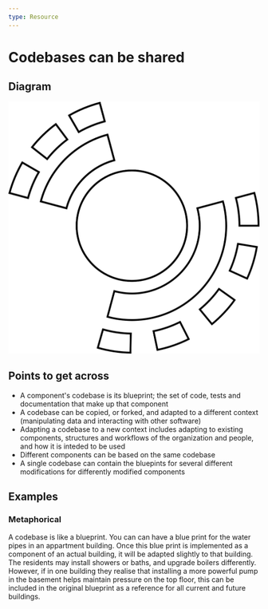 ```yaml
---
type: Resource
---
```


# Codebases can be shared

## Diagram

![graphical representation of multiple organizations with a shared component](shared-codebase.svg)

## Points to get across
 
* A component's codebase is its blueprint; the set of code, tests and documentation that make up that component
* A codebase can be copied, or forked, and adapted to a different context (manipulating data and interacting with other software)
* Adapting a codebase to a new context includes adapting to existing components, structures and workflows of the organization and people, and how it is inteded to be used
* Different components can be based on the same codebase
* A single codebase can contain the bluepints for several different modifications for differently modified components

## Examples

### Metaphorical

A codebase is like a blueprint. You can can have a blue print for the water pipes in an appartment building. Once this blue print is implemented as a component of an actual building, it will be adapted slightly to that building. The residents may install showers or baths, and upgrade boilers differently. However, if in one building they realise that installing a more powerful pump in the basement helps maintain pressure on the top floor, this can be included in the original blueprint as a reference for all current and future buildings.
